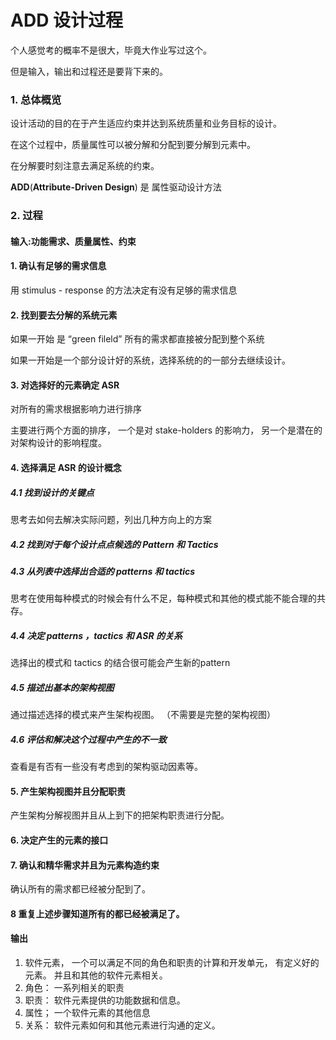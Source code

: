 # ADD 设计过程

个人感觉考的概率不是很大，毕竟大作业写过这个。

但是输入，输出和过程还是要背下来的。

### 1. 总体概览

设计活动的⽬的在于产生适应约束并达到系统质量和业务⽬标的设计。

在这个过程中，质量属性可以被分解和分配到要分解到元素中。

在分解要时刻注意去满足系统的约束。



**ADD**(**Attribute-Driven Design**) 是 属性驱动设计方法

### 2. 过程



#### 输⼊:功能需求、质量属性、约束 



####  1. 确认有足够的需求信息

用 stimulus - response 的方法决定有没有足够的需求信息

#### 2. 找到要去分解的系统元素

如果一开始 是 “green fileld” 所有的需求都直接被分配到整个系统

如果一开始是一个部分设计好的系统，选择系统的的一部分去继续设计。

#### 3. 对选择好的元素确定 ASR

对所有的需求根据影响力进行排序

主要进行两个方面的排序， 一个是对 stake-holders 的影响力， 另一个是潜在的对架构设计的影响程度。

#### 4.  选择满足 ASR 的设计概念

##### 4.1  找到设计的关键点

思考去如何去解决实际问题，列出几种方向上的方案

##### 4.2 找到对于每个设计点点候选的 Pattern 和 Tactics 

##### 4.3 从列表中选择出合适的 patterns 和 tactics

思考在使用每种模式的时候会有什么不足，每种模式和其他的模式能不能合理的共存。 

##### 4.4 决定 patterns ，tactics 和 ASR 的关系

选择出的模式和 tactics 的结合很可能会产生新的pattern

##### 4.5 描述出基本的架构视图

通过描述选择的模式来产生架构视图。 （不需要是完整的架构视图）

##### 4.6 评估和解决这个过程中产生的不一致

查看是有否有一些没有考虑到的架构驱动因素等。

#### 5. 产生架构视图并且分配职责

产生架构分解视图并且从上到下的把架构职责进行分配。

#### 6.  决定产生的元素的接口

#### 7. 确认和精华需求并且为元素构造约束

确认所有的需求都已经被分配到了。

#### 8 重复上述步骤知道所有的都已经被满足了。



#### 输出

1. 软件元素， 一个可以满足不同的角色和职责的计算和开发单元， 有定义好的元素。 并且和其他的软件元素相关。
2. 角色： 一系列相关的职责
3. 职责： 软件元素提供的功能数据和信息。
4. 属性； 一个软件元素的其他信息
5. 关系： 软件元素如何和其他元素进行沟通的定义。